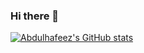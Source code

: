 ### Hi there 👋

<!--
**HAYVENO/hayveno** is a ✨ _special_ ✨ repository because its `README.md` (this file) appears on your GitHub profile.

Here are some ideas to get you started:

- 🔭 I’m currently working on ...
- 🌱 I’m currently learning ...
- 👯 I’m looking to collaborate on ...
- 🤔 I’m looking for help with ...
- 💬 Ask me about ...
- 📫 How to reach me: ...
- 😄 Pronouns: ...
- ⚡ Fun fact: ...
-->
[![Abdulhafeez's GitHub stats](https://github-readme-stats.vercel.app/api?username=hayveno)](https://github.com/hayveno/github-readme-stats)
